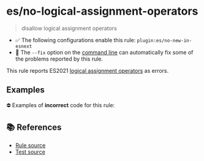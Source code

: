 # es/no-logical-assignment-operators
> disallow logical assignment operators

- ✅ The following configurations enable this rule: `plugin:es/no-new-in-esnext`
- 🔧 The `--fix` option on the [command line](https://eslint.org/docs/user-guide/command-line-interface#fixing-problems) can automatically fix some of the problems reported by this rule.

This rule reports ES2021 [logical assignment operators](https://github.com/tc39/proposal-logical-assignment) as errors.

## Examples

⛔ Examples of **incorrect** code for this rule:

<eslint-playground type="bad" code="/*eslint es/no-logical-assignment-operators: error */
x ||= y
x &&= y
x ??= y
" />

## 📚 References

- [Rule source](https://github.com/mysticatea/eslint-plugin-es/blob/v3.0.1/lib/rules/no-logical-assignment-operators.js)
- [Test source](https://github.com/mysticatea/eslint-plugin-es/blob/v3.0.1/tests/lib/rules/no-logical-assignment-operators.js)
